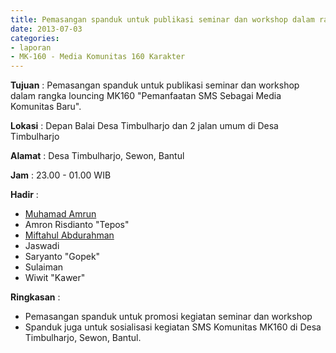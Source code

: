 ```yaml
---
title: Pemasangan spanduk untuk publikasi seminar dan workshop dalam rangka louncing MK160 "Pemanfaatan SMS Sebagai Media Komunitas Baru".
date: 2013-07-03
categories:
- laporan
- MK-160 - Media Komunitas 160 Karakter
---
```



**Tujuan** : Pemasangan spanduk untuk publikasi seminar dan workshop dalam rangka louncing MK160 "Pemanfaatan SMS Sebagai Media Komunitas Baru".

**Lokasi** : Depan Balai Desa Timbulharjo dan 2 jalan umum di Desa Timbulharjo 

**Alamat** : Desa Timbulharjo, Sewon, Bantul 

**Jam** : 23.00 - 01.00 WIB 

**Hadir** :
* [Muhamad Amrun](http://wiki.ciptamedia.org/wiki/Muhamad_Amrun)
* Amron Risdianto "Tepos"
* [Miftahul Abdurahman](http://wiki.ciptamedia.org/wiki/Miftahul_Abdurrakhman)
* Jaswadi
* Saryanto "Gopek"
* Sulaiman
* Wiwit "Kawer"

**Ringkasan** :
* Pemasangan spanduk untuk promosi kegiatan seminar dan workshop
* Spanduk juga untuk sosialisasi kegiatan SMS Komunitas MK160 di Desa Timbulharjo, Sewon, Bantul.
